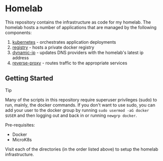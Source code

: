 # Homelab

This repository contains the infrastructure as code for my homelab. The homelab hosts a number of applications that are managed by the following components:

1. [kubernetes](./kubernetes/README.md) - orchestrates application deployments
2. [registry](./registry/README.md) - hosts a private docker registry
3. [dynamic-ip](./dynamic-ip/README.md) - updates DNS providers with the homelab's latest ip address
4. [reverse-proxy](./reverse-proxy/README.md) - routes traffic to the appropriate services

## Getting Started

> [!TIP]
> Many of the scripts in this repository require superuser privileges (sudo) to run, mainly, the docker commands. If you don't want to use sudo, you can add your user to the docker group by running `sudo usermod -aG docker $USER` and then logging out and back in or running `newgrp docker`.

Pre-requisites:

- Docker
- MicroK8s

Visit each of the directories (in the order listed above) to setup the homelab infrastructure.

